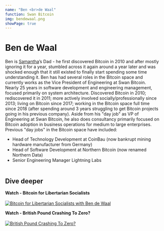 ```yaml
---
name: "Ben <br>de Waal"
function: Swan Bitcoin
img: bendewaal.png
showPage: true
---
```


# Ben de Waal
 
Ben is [Samantha](https://adoptingbitcoin.org/2022/speaker/SamanthaDeWaal)’s Dad -  he first discovered Bitcoin in 2010 and after mostly ignoring it for a year, stumbled across it again around a year later and was shocked enough that it still existed to finally start spending some time understanding it.  Ben has had several roles in the Bitcoin space and currently works as the Vice President of Engineering at Swan Bitcoin. Nearly 25 years in software development and engineering management, focused primarily on system architecture. Discovered Bitcoin in 2010; rediscovered it in 2011; more actively involved socially/professionally since 2013; living on Bitcoin since 2017; working in the Bitcoin space full time since 2018 (after spending around 3 years struggling to get Bitcoin projects going in his previous company). Aside from his "day job" as VP of Engineering at Swan Bitcoin, he also does consultancy primarily focused on Bitcoin adoption in business operations for medium to large enterprises. Previous "day jobs" in the Bitcoin space have included:
- Head of Technology Development at CoinBau (now bankrupt mining hardware manufacturer from Germany)
- Head of Software Development at Northern Bitcoin (now renamed Northern Data)
- Senior Engineering Manager Lightning Labs
<br><br>

## Dive deeper


<div class="grid grid-cols-1 md:grid-cols-2 gap-5">
<div class="p-3 my-2">

**Watch - Bitcoin for Libertarian Socialists** <br><br>
[ ![Bitcoin for Libertarian Socialists with Ben de Waal](/2022/content/bendewaal1.png)](https://www.youtube.com/watch?v=l6xbjVP6_Rw/)
</div>

<div class="p-3 my-2">

**Watch - British Pound Crashing To Zero?** <br><br>
[ ![British Pound Crashing To Zero?](/2022/content/bendewaal2.png)](https://www.youtube.com/watch?v=Ts_YPjcPwkA/)
</div>

</div>

<br>






